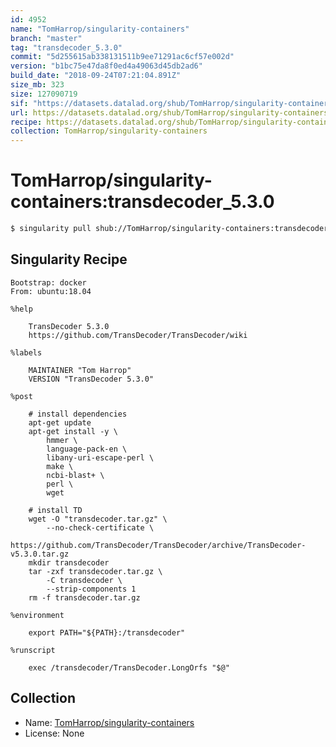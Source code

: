 ```yaml
---
id: 4952
name: "TomHarrop/singularity-containers"
branch: "master"
tag: "transdecoder_5.3.0"
commit: "5d255615ab338131511b9ee71291ac6cf57e002d"
version: "b1bc75e47da8f0ed4a49063d45db2ad6"
build_date: "2018-09-24T07:21:04.891Z"
size_mb: 323
size: 127090719
sif: "https://datasets.datalad.org/shub/TomHarrop/singularity-containers/transdecoder_5.3.0/2018-09-24-5d255615-b1bc75e4/b1bc75e47da8f0ed4a49063d45db2ad6.simg"
url: https://datasets.datalad.org/shub/TomHarrop/singularity-containers/transdecoder_5.3.0/2018-09-24-5d255615-b1bc75e4/
recipe: https://datasets.datalad.org/shub/TomHarrop/singularity-containers/transdecoder_5.3.0/2018-09-24-5d255615-b1bc75e4/Singularity
collection: TomHarrop/singularity-containers
---
```


# TomHarrop/singularity-containers:transdecoder_5.3.0

```bash
$ singularity pull shub://TomHarrop/singularity-containers:transdecoder_5.3.0
```

## Singularity Recipe

```singularity
Bootstrap: docker
From: ubuntu:18.04

%help

    TransDecoder 5.3.0
    https://github.com/TransDecoder/TransDecoder/wiki

%labels

    MAINTAINER "Tom Harrop"
    VERSION "TransDecoder 5.3.0"

%post

    # install dependencies
    apt-get update
    apt-get install -y \
        hmmer \
        language-pack-en \
        libany-uri-escape-perl \
        make \
        ncbi-blast+ \
        perl \
        wget

    # install TD
    wget -O "transdecoder.tar.gz" \
        --no-check-certificate \
        https://github.com/TransDecoder/TransDecoder/archive/TransDecoder-v5.3.0.tar.gz
    mkdir transdecoder
    tar -zxf transdecoder.tar.gz \
        -C transdecoder \
        --strip-components 1
    rm -f transdecoder.tar.gz

%environment

    export PATH="${PATH}:/transdecoder"

%runscript

    exec /transdecoder/TransDecoder.LongOrfs "$@"
```

## Collection

 - Name: [TomHarrop/singularity-containers](https://github.com/TomHarrop/singularity-containers)
 - License: None

